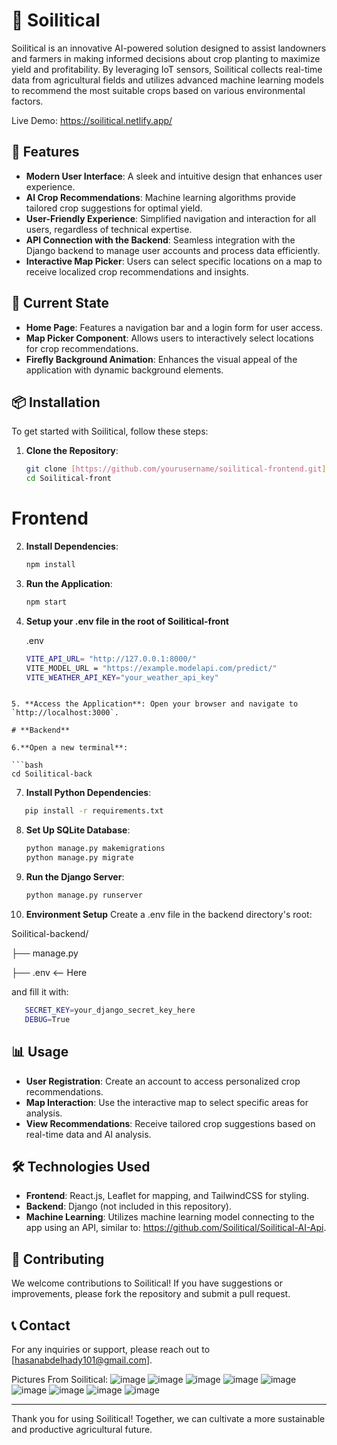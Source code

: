 # 🌱 **Soilitical**

Soilitical is an innovative AI-powered solution designed to assist landowners and farmers in making informed decisions about crop planting to maximize yield and profitability. By leveraging IoT sensors, Soilitical collects real-time data from agricultural fields and utilizes advanced machine learning models to recommend the most suitable crops based on various environmental factors.

Live Demo: https://soilitical.netlify.app/

## 🚀 **Features**

- **Modern User Interface**: A sleek and intuitive design that enhances user experience.
- **AI Crop Recommendations**: Machine learning algorithms provide tailored crop suggestions for optimal yield.
- **User-Friendly Experience**: Simplified navigation and interaction for all users, regardless of technical expertise.
- **API Connection with the Backend**: Seamless integration with the Django backend to manage user accounts and process data efficiently.
- **Interactive Map Picker**: Users can select specific locations on a map to receive localized crop recommendations and insights.

## 🌾 **Current State**

- **Home Page**: Features a navigation bar and a login form for user access.
- **Map Picker Component**: Allows users to interactively select locations for crop recommendations.
- **Firefly Background Animation**: Enhances the visual appeal of the application with dynamic background elements.

## 📦 **Installation**

To get started with Soilitical, follow these steps:

1. **Clone the Repository**:

   ```bash
   git clone [https://github.com/yourusername/soilitical-frontend.git](https://github.com/Soilitical/Soilitical2.0.git)
   cd Soilitical-front
   ```

# **Frontend**

2. **Install Dependencies**:

   ```bash
   npm install
   ```

3. **Run the Application**:

   ```bash
   npm start
   ```

4. **Setup your .env file in the root of Soilitical-front**

   .env

   ```bash
   VITE_API_URL= "http://127.0.0.1:8000/"
   VITE_MODEL_URL = "https://example.modelapi.com/predict/"
   VITE_WEATHER_API_KEY="your_weather_api_key"
   ```

````

5. **Access the Application**: Open your browser and navigate to `http://localhost:3000`.

# **Backend**

6.**Open a new terminal**:

```bash
cd Soilitical-back
````

7. **Install Python Dependencies**:

```bash
   pip install -r requirements.txt
```

8. **Set Up SQLite Database**:
   ```bash
   python manage.py makemigrations
   python manage.py migrate
   ```
9. **Run the Django Server**:
   ```bash
   python manage.py runserver
   ```
10. **Environment Setup**
    Create a .env file in the backend directory's root:

Soilitical-backend/

├── manage.py

├── .env <-- Here

and fill it with:

```bash
   SECRET_KEY=your_django_secret_key_here
   DEBUG=True
```

## 📊 **Usage**

- **User Registration**: Create an account to access personalized crop recommendations.
- **Map Interaction**: Use the interactive map to select specific areas for analysis.
- **View Recommendations**: Receive tailored crop suggestions based on real-time data and AI analysis.

## 🛠️ **Technologies Used**

- **Frontend**: React.js, Leaflet for mapping, and TailwindCSS for styling.
- **Backend**: Django (not included in this repository).
- **Machine Learning**: Utilizes machine learning model connecting to the app using an API, similar to: https://github.com/Soilitical/Soilitical-AI-Api.

## 🤝 **Contributing**

We welcome contributions to Soilitical! If you have suggestions or improvements, please fork the repository and submit a pull request.

## 📞 **Contact**

For any inquiries or support, please reach out to [hasanabdelhady101@gmail.com].

Pictures From Soilitical:
![image](https://github.com/user-attachments/assets/356962da-dbcc-42f8-b31f-a84590091bb6)
![image](https://github.com/user-attachments/assets/414ae31c-3d81-4247-a427-6e0fbfdcb0e5)
![image](https://github.com/user-attachments/assets/dc53aaad-3940-4169-a958-60ee324040ff)
![image](https://github.com/user-attachments/assets/9dc8a3b5-2985-401a-ac55-cc2ec6061f1b)
![image](https://github.com/user-attachments/assets/a713c28d-b7f8-44d1-988b-33068da66b3e)
![image](https://github.com/user-attachments/assets/042c41d7-7d9a-4a84-995c-e729338b587e)
![image](https://github.com/user-attachments/assets/78557ed9-b8e0-4ed7-9fa8-5705ef3ef39e)
![image](https://github.com/user-attachments/assets/9da3f945-afe2-4b01-a6cd-fb659c3d13b5)
![image](https://github.com/user-attachments/assets/ed0c9f28-17e2-49ee-8045-6ffd7bcaa180)

---

Thank you for using Soilitical! Together, we can cultivate a more sustainable and productive agricultural future.
